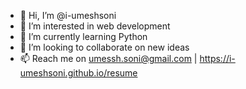 - 👋 Hi, I’m @i-umeshsoni
- 👀 I’m interested in web development
- 🌱 I’m currently learning Python
- 💞️ I’m looking to collaborate on new ideas
- 📫 Reach me on umessh.soni@gmail.com | https://i-umeshsoni.github.io/resume

<!---
i-umeshsoni/i-umeshsoni is a ✨ special ✨ repository because its `README.md` (this file) appears on your GitHub profile.
You can click the Preview link to take a look at your changes.
--->
